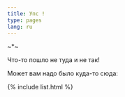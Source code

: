 ```yaml
---
title: Упс !
type: pages
lang: ru
---
```


~*~

Что-то пошло не туда и не так! 

Может вам надо было куда-то сюда:

{% include list.html %}
